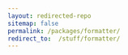 ```yaml
---
layout: redirected-repo
sitemap: false
permalink: /packages/formatter/
redirect_to:  /stuff/formatter/
---
```

